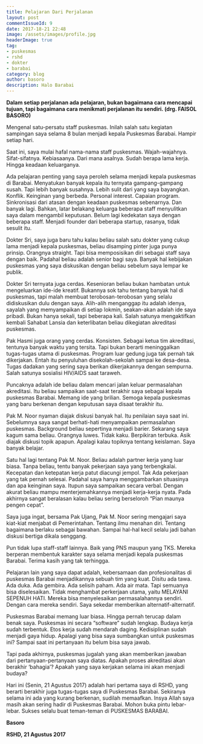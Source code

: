 ```yaml
---
title: Pelajaran Dari Perjalanan
layout: post
commentIssueId: 9 
date: 2017-18-21 22:48
image: /assets/images/profile.jpg
headerImage: true
tag:
- puskesmas
- rshd
- dokter
- barabai
category: blog
author: basoro
description: Halo Barabai
---
```

**Dalam setiap perjalanan ada pelajaran, bukan bagaimana cara mencapai tujuan, tapi bagaimana cara menikmati perjalanan itu sendiri. (drg. FAISOL BASORO)**

Mengenal satu-persatu staff puskesmas. Inilah salah satu kegiatan sampingan saya selama 8 bulan menjadi kepala Puskesmas Barabai. Hampir setiap hari.

Saat ini, saya mulai hafal nama-nama staff puskesmas. Wajah-wajahnya. Sifat-sifatnya. Kebiasaanya. Dari mana asalnya. Sudah berapa lama kerja. Hingga keadaan keluarganya.

Ada pelajaran penting yang saya peroleh selama menjadi kepala puskesmas di Barabai. Menyatukan banyak kepala itu ternyata gampang-gampang susah. Tapi lebih banyak susahnya. Lebih sulit dari yang saya bayangkan. Konflik. Keinginan yang berbeda. Personal interest. Capaian program. Sinkronisasi dari atasan dengan keadaan puskesmas sebenarnya. Dan banyak lagi. Bahkan, latar belakang keluarga beberapa staff menyulitkan saya dalam mengambil keputusan. Belum lagi kedekatan saya dengan beberapa staff. Menjadi founder dari beberapa startup, rasanya, tidak sesulit itu.

Dokter Sri, saya juga baru tahu kalau beliau salah satu dokter yang cukup lama menjadi kepala puskesmas, beliau disamping pinter juga punya prinsip. Orangnya straight. Tapi bisa memposisikan diri sebagai staff saya dengan baik. Padahal beliau adalah senior bagi saya. Banyak hal kebijakan puskesmas yang saya diskusikan dengan beliau sebelum saya lempar ke publik.

Dokter Sri ternyata juga cerdas. Kesenioran beliau bukan hambatan untuk mengeluarkan ide-ide kreatif. Bukannya sok tahu tentang banyak hal di puskesmas, tapi malah membuat terobosan-terobosan yang selalu didiskusikan dulu dengan saya. Alih-alih menganggap itu adalah idenya, sayalah yang memyampaikan di setiap lokmin, seakan-akan adalah ide saya pribadi. Bukan hanya sekali, tapi beberapa kali. Salah satunya mengaktifkan kembali Sahabat Lansia dan keterlibatan beliau dikegiatan akreditasi puskesmas.

Pak Hasmi juga orang yang cerdas. Konsisten. Sebagai ketua tim akreditasi, tentunya banyak waktu yang tersita. Tapi bukan berarti meninggalkan tugas-tugas utama di puskesmas. Program luar gedung juga tak pernah tak dikerjakan. Entah itu penyuluhan disekolah-sekolah sampai ke desa-desa. Tugas dadakan yang sering saya berikan dikerjakannya dengan sempurna. Salah satunya sosialisi HIV/AIDS saat taraweh.

Puncaknya adalah ide beliau dalam mencari jalan keluar permasalahan akreditasi. Itu beliau sampaikan saat-saat terakhir saya sebagai kepala puskesmas Barabai. Memang ide yang brilian. Semoga kepala puskesmas yang baru berkenan dengan keputusan saya disaat terakhir itu.

Pak M. Noor nyaman diajak diskusi banyak hal. Itu penilaian saya saat ini. Sebelumnya saya sangat berhati-hati menyampaikan permasalahan puskesmas. Background beliau sepertinya menjadi barier. Sekarang saya kagum sama beliau. Orangnya luwes. Tidak kaku. Berpikiran terbuka. Asik diajak diskusi topik apapun. Apalagi kalau topiknya tentang keislaman. Saya banyak belajar.

Satu hal lagi tentang Pak M. Noor. Beliau adalah partner kerja yang luar biasa. Tanpa beliau, tentu banyak pekerjaan saya yang terbengkalai. Kecepatan dan ketepatan kerja patut diacungi jempol. Tak Ada pekerjaan yang tak pernah selesai. Padahal saya hanya menggambarkan situasinya dan apa keinginan saya. Itupun saya sampaikan secara verbal. Dengan akurat beliau mampu menterjemahkannya menjadi kerja-kerja nyata. Pada akhirnya sangat beralasan kalau beliau sering berseloroh “Pian maunya pengen cepat”.

Saya juga ingat, bersama Pak Ujang, Pak M. Noor sering mengajari saya kiat-kiat menjabat di Pemerintahan. Tentang ilmu menahan diri. Tentang bagaimana berlaku sebagai bawahan. Sampai hal-hal kecil selalu jadi bahan diskusi bertiga dikala senggang.

Pun tidak lupa staff-staff lainnya. Baik yang PNS maupun yang TKS. Mereka berperan membentuk karakter saya selama menjadi kepala puskesmas Barabai. Terima kasih yang tak terhingga.

Pelajaran lain yang saya dapat adalah, kebersamaan dan profesionalitas di puskesmas Barabai menjadikannya sebuah tim yang kuat. Disitu ada tawa. Ada duka. Ada gembira. Ada selisih paham. Ada air mata. Tapi semuanya bisa diselesaikan. Tidak menghambat perkerjaan utama, yaitu MELAYANI SEPENUH HATI. Mereka bisa menyelesaikan permasalahannya sendiri. Dengan cara mereka sendiri. Saya sekedar memberikan alternatif-alternatif.

Puskesmas Barabai memang luar biasa. Hingga pernah terucap dalam benak saya. Puskesmas ini secara “software” sudah lengkap. Budaya kerja sudah terbentuk. Etos kerja sudah mendarah daging. Kedisiplinan sudah menjadi gaya hidup. Apalagi yang bisa saya sumbangkan untuk puskesmas ini? Sampai saat ini pertanyaan itu belum bisa saya jawab.

Tapi pada akhirnya, puskesmas jugalah yang akan memberikan jawaban dari pertanyaan-pertanyaan saya diatas. Apakah proses akreditasi akan berakhir ‘bahagia’? Apakah yang saya kerjakan selama ini akan menjadi budaya?

Hari ini (Senin, 21 Agustus 2017) adalah hari pertama saya di RSHD, yang berarti berakhir juga tugas-tugas saya di Puskesmas Barabai. Sekiranya selama ini ada yang kurang berkenan, sudilah memaafkan. Insya Allah saya masih akan sering hadir di Puskesmas Barabai. Mohon buka pintu lebar-lebar. Sukses selalu buat teman-teman di PUSKESMAS BARABAI.


**Basoro**

**RSHD, 21 Agustus 2017**
